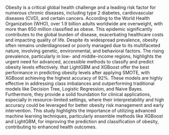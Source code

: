 Obesity is a critical global health challenge and a leading risk factor for numerous chronic diseases, including type 2 diabetes, cardiovascular diseases (CVD), and certain cancers. According to the World Health Organization (WHO), over 1.9 billion adults worldwide are overweight, with more than 650 million classified as obese. This epidemic significantly contributes to the global burden of disease, exacerbating healthcare costs and impacting quality of life.
Despite its widespread prevalence, obesity often remains underdiagnosed or poorly managed due to its multifaceted nature, involving genetic, environmental, and behavioral factors. The rising prevalence, particularly in low- and middle-income regions, highlights the urgent need for advanced, accessible methods to classify and predict obesity levels effectively.
that LightGBM and XGBoost offer the best performance in predicting obesity levels after applying SMOTE, with XGBoost achieving the highest accuracy of 92%. These models are highly effective in addressing class imbalances and outperforming traditional models like Decision Tree, Logistic Regression, and Naive Bayes. Furthermore, they provide a solid foundation for clinical applications, especially in resource-limited settings, where their interpretability and high accuracy could be leveraged for better obesity risk management and early intervention.
This study highlights the importance of utilizing advanced machine learning techniques, particularly ensemble methods like XGBoost and LightGBM, for improving the prediction and classification of obesity, contributing to enhanced health outcomes.
